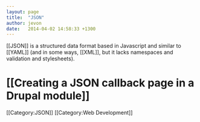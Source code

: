 ```yaml
---
layout: page
title:  "JSON"
author: jevon
date:   2014-04-02 14:58:33 +1300
---
```


[[JSON]] is a structured data format based in Javascript and similar to [[YAML]] (and in some ways, [[XML]], but it lacks namespaces and validation and stylesheets).

# [[Creating a JSON callback page in a Drupal module]]

[[Category:JSON]]
[[Category:Web Development]]